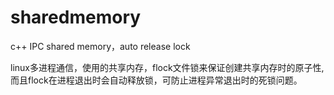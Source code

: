 # sharedmemory
c++ IPC shared memory，auto release lock

linux多进程通信，使用的共享内存，flock文件锁来保证创建共享内存时的原子性, 而且flock在进程退出时会自动释放锁，可防止进程异常退出时的死锁问题。

